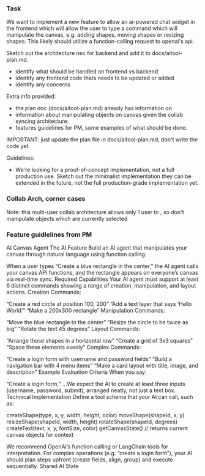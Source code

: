 ### Task
We want to implement a new feature to allow an ai-powered chat widget in the frontend which will allow the user to type a command which will manipulate the canvas, e.g. adding shapes, moving shapes or resizing shapes. This likely should utilize a function-calling request to openai's api.

Sketch out the architecture nec for backend and add it to docs/aitool-plan.md. 
- identify what should be handled on frontend vs backend
- identify any frontend code thats needs to be updated or added
- identify any concerns


Extra info provided:
- the plan doc (docs/aitool-plan.md) already has information on 
- information about manipulating objects on canvas given the collab syncing architecture.
- features guidelines for PM, some examples of what should be done.

IMPORTANT: just update the plan file  in docs/aitool-plan.md, don't write the code yet.

Guidelines:
- We're looking for a proof-of-concept implementation, not a full production use. Sketch out the minimalist implementation they can be extended in the future, not the full production-grade implementation yet.


### Collab Arch, corner cases
Note: this multi-user collab architecture allows only 1 user to , so don't manipulate objects which are currently selected 



### Feature guidlelines from PM

AI Canvas Agent
The AI Feature
Build an AI agent that manipulates your canvas through natural language using function calling.

When a user types “Create a blue rectangle in the center,” the AI agent calls your canvas API functions, and the rectangle appears on everyone’s canvas via real-time sync.
Required Capabilities
Your AI agent must support at least 6 distinct commands showing a range of creation, manipulation, and layout actions.
Creation Commands:

“Create a red circle at position 100, 200”
“Add a text layer that says ‘Hello World’”
“Make a 200x300 rectangle”
Manipulation Commands:

“Move the blue rectangle to the center”
“Resize the circle to be twice as big”
“Rotate the text 45 degrees”
Layout Commands:

“Arrange these shapes in a horizontal row”
“Create a grid of 3x3 squares”
“Space these elements evenly”
Complex Commands:

“Create a login form with username and password fields”
“Build a navigation bar with 4 menu items”
“Make a card layout with title, image, and description”
Example Evaluation Criteria
When you say:

“Create a login form,” …We expect the AI to create at least three inputs (username, password, submit), arranged neatly, not just a text box.
Technical Implementation
Define a tool schema that your AI can call, such as:

createShape(type, x, y, width, height, color)
moveShape(shapeId, x, y)
resizeShape(shapeId, width, height)
rotateShape(shapeId, degrees)
createText(text, x, y, fontSize, color)
getCanvasState() // returns current canvas objects for context

We recommend OpenAI’s function calling or LangChain tools for interpretation.
For complex operations (e.g. “create a login form”), your AI should plan steps upfront (create fields, align, group) and execute sequentially.
Shared AI State
